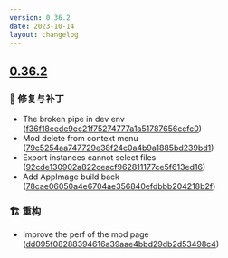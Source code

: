 ```yaml
---
version: 0.36.2
date: 2023-10-14
layout: changelog
---
```

## [0.36.2](#0.36.2)
### 🐛 修复与补丁

- The broken pipe in dev env ([f36f18cede9ec21f75274777a1a51787656ccfc0](https://github.com/Voxelum/x-minecraft-launcher/commit/f36f18cede9ec21f75274777a1a51787656ccfc0))
- Mod delete from context menu ([79c5254aa747729e38f24c0a4b9a1885bd239bd1](https://github.com/Voxelum/x-minecraft-launcher/commit/79c5254aa747729e38f24c0a4b9a1885bd239bd1))
- Export instances cannot select files ([92cde130902a822ceacf962811177ce5f613ed16](https://github.com/Voxelum/x-minecraft-launcher/commit/92cde130902a822ceacf962811177ce5f613ed16))
- Add AppImage build back ([78cae06050a4e6704ae356840efdbbb204218b2f](https://github.com/Voxelum/x-minecraft-launcher/commit/78cae06050a4e6704ae356840efdbbb204218b2f))
### 🏗️ 重构

- Improve the perf of the mod page ([dd095f08288394616a39aae4bbd29db2d53498c4](https://github.com/Voxelum/x-minecraft-launcher/commit/dd095f08288394616a39aae4bbd29db2d53498c4))
